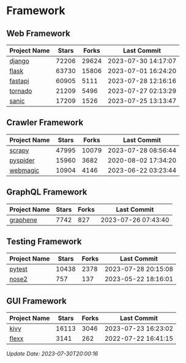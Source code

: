 # Framework

## Web Framework
| Project Name | Stars | Forks | Last Commit |
| ------------ | ----- | ----- | ----------- |
| [django](https://github.com/django/django) | 72206 | 29624 | 2023-07-30 14:17:07 |
| [flask](https://github.com/pallets/flask) | 63730 | 15806 | 2023-07-01 16:24:20 |
| [fastapi](https://github.com/tiangolo/fastapi) | 60905 | 5111 | 2023-07-28 12:16:16 |
| [tornado](https://github.com/tornadoweb/tornado) | 21209 | 5496 | 2023-07-27 02:13:29 |
| [sanic](https://github.com/sanic-org/sanic) | 17209 | 1526 | 2023-07-25 13:13:47 |

## Crawler Framework
| Project Name | Stars | Forks | Last Commit |
| ------------ | ----- | ----- | ----------- |
| [scrapy](https://github.com/scrapy/scrapy) | 47995 | 10079 | 2023-07-28 08:56:44 |
| [pyspider](https://github.com/binux/pyspider) | 15960 | 3682 | 2020-08-02 17:34:20 |
| [webmagic](https://github.com/code4craft/webmagic) | 10904 | 4146 | 2023-06-22 03:23:44 |

## GraphQL Framework
| Project Name | Stars | Forks | Last Commit |
| ------------ | ----- | ----- | ----------- |
| [graphene](https://github.com/graphql-python/graphene) | 7742 | 827 | 2023-07-26 07:43:40 |

## Testing Framework
| Project Name | Stars | Forks | Last Commit |
| ------------ | ----- | ----- | ----------- |
| [pytest](https://github.com/pytest-dev/pytest) | 10438 | 2378 | 2023-07-28 20:15:08 |
| [nose2](https://github.com/nose-devs/nose2) | 757 | 137 | 2023-05-22 18:16:01 |

## GUI Framework
| Project Name | Stars | Forks | Last Commit |
| ------------ | ----- | ----- | ----------- |
| [kivy](https://github.com/kivy/kivy) | 16113 | 3046 | 2023-07-23 16:23:02 |
| [flexx](https://github.com/flexxui/flexx) | 3141 | 262 | 2022-07-22 16:41:15 |

*Update Date: 2023-07-30T20:00:16*
